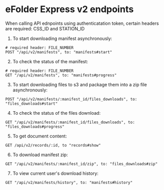 # eFolder Express v2 endpoints

When calling API ednpoints using authenticatation token, certain headers are required: CSS_ID and STATION_ID

1. To start downloading manifest asynchronously:

```
# required header: FILE_NUMBER
POST "/api/v2/manifests", to: "manifests#start"
```

2. To check the status of the manifest:

```
# required header: FILE_NUMBER
GET "/api/v2/manifests", to: "manifests#progress"
```

3. To start downloading files to s3 and package them into a zip file asynchronously:

```
POST "/api/v2/manifests/:manifest_id/files_downloads", to: "files_downloads#start"
```

4. To check the status of the files download:

```
GET "/api/v2/manifests/:manifest_id/files_downloads", to: "files_downloads#progress"
```

5. To get document content:

```
GET /api/v2/records/:id, to "records#show"
```

6. To download manifest zip:

```
GET "/api/v2/manifests/:manifest_id/zip", to: "files_downloads#zip"
```

7. To view current user's download history:

```
GET "/api/v2/manifests/history", to: "manifests#history"
```


